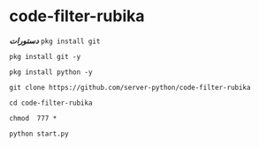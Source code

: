 # code-filter-rubika
***دستورات***
`pkg install git`

`pkg install git -y`

`pkg install python -y`

`git clone https://github.com/server-python/code-filter-rubika`

`cd code-filter-rubika`

`chmod  777 *`

`python start.py`
